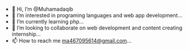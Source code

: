 - 👋 Hi, I’m @Muhamadaqib
- 👀 I’m interested in programing languages and web app development...
- 🌱 I’m currently learning php...
- 💞️ I’m looking to collaborate on web development and content creating internship...
- 📫 How to reach me ma467095614@gmail.com...

<!---
Muhamadaqib/Muhamadaqib is a ✨ special ✨ repository because its `README.md` (this file) appears on your GitHub profile.
You can click the Preview link to take a look at your changes.
--->

